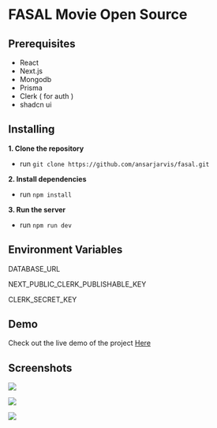 # FASAL Movie Open Source

## Prerequisites

- React
- Next.js
- Mongodb
- Prisma
- Clerk ( for auth )
- shadcn ui

## Installing

**1. Clone the repository**

- run `git clone https://github.com/ansarjarvis/fasal.git`

**2. Install dependencies**

- run `npm install`

**3. Run the server**

- run `npm run dev`

## Environment Variables

DATABASE_URL

NEXT_PUBLIC_CLERK_PUBLISHABLE_KEY

CLERK_SECRET_KEY

## Demo

Check out the live demo of the project [Here](https://fasal-psi.vercel.app/)

## Screenshots

![](https://github.com/ansarjarvis/roado-dashboard/assets/86352646/008d375c-35e3-40cd-b73b-a92b87eedc48)

![](https://github.com/ansarjarvis/roado-dashboard/assets/86352646/7e936089-9b44-4d02-9a64-0400428205e8)

![](https://github.com/ansarjarvis/roado-dashboard/assets/86352646/9e1dea8e-e424-4d89-b122-4b668ba80e81)
